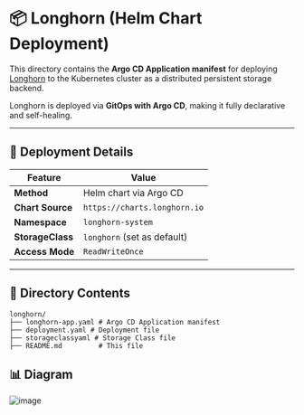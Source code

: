 # 📦 Longhorn (Helm Chart Deployment)

This directory contains the **Argo CD Application manifest** for deploying [Longhorn](https://longhorn.io/) to the Kubernetes cluster as a distributed persistent storage backend.

Longhorn is deployed via **GitOps with Argo CD**, making it fully declarative and self-healing.

---

## 🚀 Deployment Details

| Feature          | Value                       |
|------------------|-----------------------------|
| **Method**       | Helm chart via Argo CD      |
| **Chart Source** | `https://charts.longhorn.io` |
| **Namespace**    | `longhorn-system`           |
| **StorageClass** | `longhorn` (set as default) |
| **Access Mode**  | `ReadWriteOnce`             |

---

## 📁 Directory Contents

```text
longhorn/
├── longhorn-app.yaml # Argo CD Application manifest
├── deployment.yaml # Deployment file
├── storageclassyaml # Storage Class file
├── README.md         # This file
```

## 📊 Diagram
![image](https://github.com/user-attachments/assets/c15d4f43-5950-433d-9f4b-d960983a98c1)
